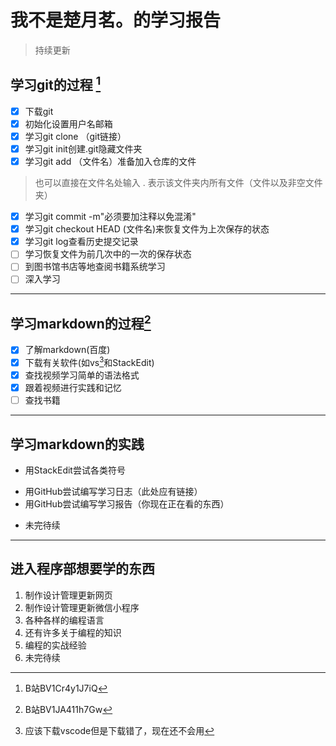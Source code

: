 # 我不是楚月茗。的学习报告

> 持续更新

## 学习git的过程 [^method1]
- [x] 下载git
- [x] 初始化设置用户名邮箱
- [x] 学习git clone （git链接）
- [x] 学习git init创建.git隐藏文件夹
- [x] 学习git add （文件名）准备加入仓库的文件
> 也可以直接在文件名处输入 . 表示该文件夹内所有文件（文件以及非空文件夹）
- [x] 学习git commit -m"必须要加注释以免混淆"
- [x] 学习git checkout HEAD (文件名)来恢复文件为上次保存的状态
- [x] 学习git log查看历史提交记录
- [ ] 学习恢复文件为前几次中的一次的保存状态
- [ ] 到图书馆书店等地查阅书籍系统学习
- [ ] 深入学习

---

## 学习markdown的过程[^method2]
- [x] 了解markdown(百度)
- [x] 下载有关软件(如vs[^tip]和StackEdit)
- [x] 查找视频学习简单的语法格式
- [x] 跟着视频进行实践和记忆
- [ ] 查找书籍

---

## 学习markdown的实践
- 用StackEdit尝试各类符号
* 用GitHub尝试编写学习日志（此处应有链接）
* 用GitHub尝试编写学习报告（你现在正在看的东西）
- 未完待续

---

## 进入程序部想要学的东西
1. 制作设计管理更新网页
2. 制作设计管理更新微信小程序
3. 各种各样的编程语言
4. 还有许多关于编程的知识
5. 编程的实战经验
6. 未完待续

[^method1]:B站BV1Cr4y1J7iQ
[^method2]:B站BV1JA411h7Gw
[^tip]:应该下载vscode但是下载错了，现在还不会用
